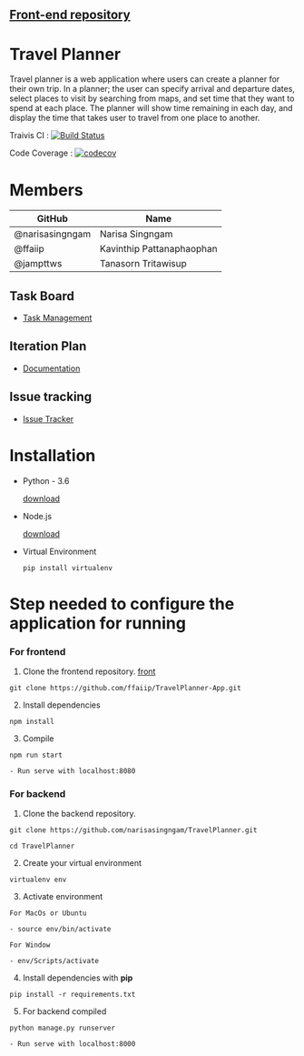 ## [Front-end repository][front]
# Travel Planner
Travel planner is a web application where users can create a planner for their own trip. In a planner; the user can specify arrival and departure dates, select places to visit by searching from maps, and set time that they want to spend at each place. The planner will show time remaining in each day, and display the time that takes user to travel from one place to another.

Traivis CI : [![Build Status](https://travis-ci.com/narisasingngam/TravelPlanner.svg?branch=master)](https://travis-ci.com/narisasingngam/TravelPlanner)

Code Coverage : [![codecov](https://codecov.io/gh/narisasingngam/Travel-Planner/branch/master/graph/badge.svg)](https://codecov.io/gh/narisasingngam/Travel-Planner)

# Members
| GitHub  | Name              | 
|--------|-----------------------------|
| @narisasingngam   | Narisa Singngam |
| @ffaiip | Kavinthip Pattanaphaophan |
| @jampttws | Tanasorn Tritawisup |


## Task Board

+ [Task Management][task]

## Iteration Plan

+ [Documentation][doc]

## Issue tracking

+ [Issue Tracker](https://github.com/narisasingngam/TravelPlanner/issues)

# Installation


+ Python - 3.6 

    [download](https://www.python.org/downloads/)
+ Node.js

     [download](https://nodejs.org/en/)

+ Virtual Environment
    ```
    pip install virtualenv
    ```

# Step needed to configure the application for running

### For frontend

1. Clone the frontend repository. [front]
``` 
git clone https://github.com/ffaiip/TravelPlanner-App.git
 ``` 

2. Install dependencies
```
npm install
```
3.  Compile
```
npm run start

- Run serve with localhost:8080
```

### For backend

1. Clone the backend repository.
``` 
git clone https://github.com/narisasingngam/TravelPlanner.git

cd TravelPlanner
 ```

2. Create your virtual environment
```
virtualenv env
```
3. Activate environment

```
For MacOs or Ubuntu

- source env/bin/activate

For Window

- env/Scripts/activate
 ```

4. Install dependencies with **pip**
``` 
pip install -r requirements.txt
 ```

5. For backend compiled

``` 
python manage.py runserver

- Run serve with localhost:8000
 ```


[doc]:https://docs.google.com/document/d/17YU4U-z9ftI0GzMlQQTGfNDjZDice1K9bn1NK7oGFBY/edit#
[task]:https://trello.com/b/wfRyjm44/work-plan
[front]:https://github.com/ffaiip/TravelPlanner-App
